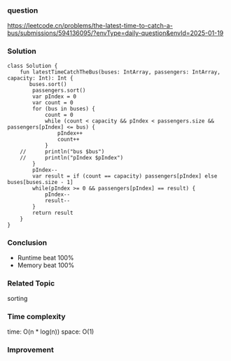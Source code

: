 ### question
https://leetcode.cn/problems/the-latest-time-to-catch-a-bus/submissions/594136095/?envType=daily-question&envId=2025-01-19

### Solution
```
class Solution {
    fun latestTimeCatchTheBus(buses: IntArray, passengers: IntArray, capacity: Int): Int {
       buses.sort()
        passengers.sort()
        var pIndex = 0
        var count = 0
        for (bus in buses) {
            count = 0
            while (count < capacity && pIndex < passengers.size && passengers[pIndex] <= bus) {
                pIndex++
                count++
            }
    //		println("bus $bus")
    //		println("pIndex $pIndex")
        }
        pIndex--
        var result = if (count == capacity) passengers[pIndex] else buses[buses.size - 1]
        while(pIndex >= 0 && passengers[pIndex] == result) {
            pIndex--
            result--
        }
        return result
    }
}
```

### Conclusion
- Runtime beat 100% 
- Memory beat 100%

### Related Topic
sorting

### Time complexity
time: O(n * log(n))
space: O(1)

### Improvement